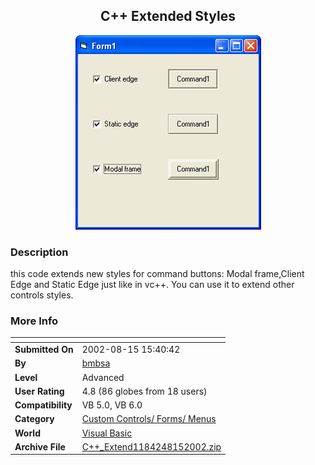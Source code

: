 ﻿<div align="center">

## C\+\+ Extended Styles

<img src="PIC200281584337230.jpg">
</div>

### Description

this code extends new styles for command buttons: Modal frame,Client Edge and Static Edge just like in vc++. You can use it to extend other controls styles.
 
### More Info
 


<span>             |<span>
---                |---
**Submitted On**   |2002-08-15 15:40:42
**By**             |[bmbsa](https://github.com/Planet-Source-Code/PSCIndex/blob/master/ByAuthor/bmbsa.md)
**Level**          |Advanced
**User Rating**    |4.8 (86 globes from 18 users)
**Compatibility**  |VB 5\.0, VB 6\.0
**Category**       |[Custom Controls/ Forms/  Menus](https://github.com/Planet-Source-Code/PSCIndex/blob/master/ByCategory/custom-controls-forms-menus__1-4.md)
**World**          |[Visual Basic](https://github.com/Planet-Source-Code/PSCIndex/blob/master/ByWorld/visual-basic.md)
**Archive File**   |[C\+\+\_Extend1184248152002\.zip](https://github.com/Planet-Source-Code/bmbsa-c-extended-styles__1-37968/archive/master.zip)








